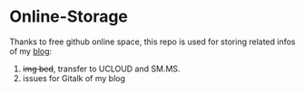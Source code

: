 # Online-Storage

Thanks to free github online space, this repo is used for storing related infos of my [blog](http://grayxu.cn):
1. ~~img bed~~, transfer to UCLOUD and SM.MS.
2. issues for Gitalk of my blog
